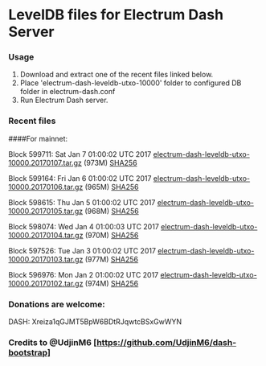 # LevelDB files for Electrum Dash Server

### Usage

1. Download and extract one of the recent files linked below.
2. Place 'electrum-dash-leveldb-utxo-10000' folder to configured DB folder in electrum-dash.conf
3. Run Electrum Dash server.

### Recent files

####For mainnet:

Block 599711: Sat Jan  7 01:00:02 UTC 2017 [electrum-dash-leveldb-utxo-10000.20170107.tar.gz](https://transfer.sh/1izeW/electrum-dash-leveldb-utxo-10000.20170107.tar.gz) (973M) [SHA256](https://transfer.sh/12LbeV/electrum-dash-leveldb-utxo-10000.20170107.tar.gz.sha256)

Block 599164: Fri Jan  6 01:00:02 UTC 2017 [electrum-dash-leveldb-utxo-10000.20170106.tar.gz](https://transfer.sh/QjNa2/electrum-dash-leveldb-utxo-10000.20170106.tar.gz) (965M) [SHA256](https://transfer.sh/JwWjJ/electrum-dash-leveldb-utxo-10000.20170106.tar.gz.sha256)

Block 598615: Thu Jan  5 01:00:02 UTC 2017 [electrum-dash-leveldb-utxo-10000.20170105.tar.gz](https://transfer.sh/ObBW5/electrum-dash-leveldb-utxo-10000.20170105.tar.gz) (968M) [SHA256](https://transfer.sh/s4Drm/electrum-dash-leveldb-utxo-10000.20170105.tar.gz.sha256)

Block 598074: Wed Jan  4 01:00:03 UTC 2017 [electrum-dash-leveldb-utxo-10000.20170104.tar.gz](https://transfer.sh/9dc92/electrum-dash-leveldb-utxo-10000.20170104.tar.gz) (970M) [SHA256](https://transfer.sh/rvCdl/electrum-dash-leveldb-utxo-10000.20170104.tar.gz.sha256)

Block 597526: Tue Jan  3 01:00:02 UTC 2017 [electrum-dash-leveldb-utxo-10000.20170103.tar.gz](https://transfer.sh/tJErP/electrum-dash-leveldb-utxo-10000.20170103.tar.gz) (977M) [SHA256](https://transfer.sh/R1own/electrum-dash-leveldb-utxo-10000.20170103.tar.gz.sha256)

Block 596976: Mon Jan  2 01:00:02 UTC 2017 [electrum-dash-leveldb-utxo-10000.20170102.tar.gz](https://transfer.sh/M3un6/electrum-dash-leveldb-utxo-10000.20170102.tar.gz) (974M) [SHA256](https://transfer.sh/GQdhg/electrum-dash-leveldb-utxo-10000.20170102.tar.gz.sha256)

### Donations are welcome:

DASH: Xreiza1qGJMT5BpW6BDtRJqwtcBSxGwWYN

### Credits to @UdjinM6 [https://github.com/UdjinM6/dash-bootstrap]
